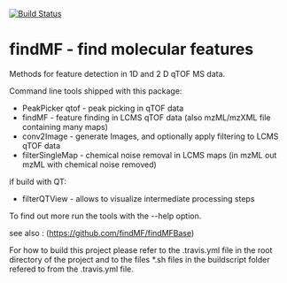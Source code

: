 [![Build Status](https://travis-ci.org/findMF/findMFHCS.svg?branch=master)](https://travis-ci.org/findMF/findMFHCS)

findMF - find molecular features
==
Methods for feature detection in 1D and 2 D qTOF MS data.

Command line tools shipped with this package:
- PeakPicker qtof - peak picking in qTOF data
- findMF - feature finding in LCMS qTOF data (also mzML/mzXML file containing many maps)
- conv2Image - generate Images, and optionally apply filtering to LCMS qTOF data
- filterSingleMap - chemical noise removal in LCMS maps (in mzML out mzML with chemical noise removed)

if build with QT:
- filterQTView - allows to visualize intermediate processing steps

To find out more run the tools with the --help option.

see also : (https://github.com/findMF/findMFBase)


For how to build this project please refer to the .travis.yml  file in the root directory of the project and to the files
*.sh files in the buildscript folder refered to from the .travis.yml file.



